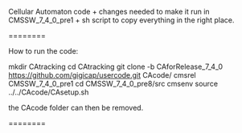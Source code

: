 Cellular Automaton code +
changes needed to make it run in CMSSW_7_4_0_pre1 +
sh script to copy everything in the right place.

========

How to run the code:

mkdir CAtracking
cd CAtracking
git clone -b CAforRelease_7_4_0 https://github.com/gigicap/usercode.git CAcode/
cmsrel CMSSW_7_4_0_pre1
cd CMSSW_7_4_0_pre8/src
cmsenv
source ../../CAcode/CAsetup.sh

the CAcode folder can then be removed.

========
